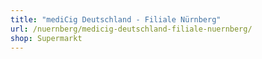 ```yaml
---
title: "mediCig Deutschland - Filiale Nürnberg"
url: /nuernberg/medicig-deutschland-filiale-nuernberg/
shop: Supermarkt
---
```

